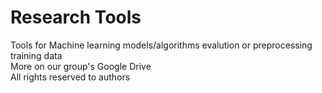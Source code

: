 # Research Tools
Tools for Machine learning models/algorithms evalution or preprocessing training data <br />
More on our group's Google Drive <br />
All rights reserved to authors
